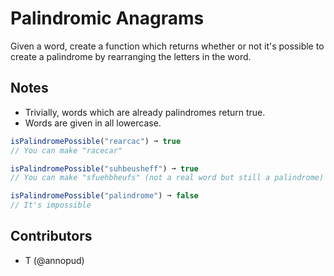 # Palindromic Anagrams

Given a word, create a function which returns whether or not it's possible to create a palindrome by rearranging the letters in the word.

## Notes

- Trivially, words which are already palindromes return true.
- Words are given in all lowercase.

```js
isPalindromePossible("rearcac") ➞ true
// You can make "racecar"

isPalindromePossible("suhbeusheff") ➞ true
// You can make "sfuehbheufs" (not a real word but still a palindrome)

isPalindromePossible("palindrome") ➞ false
// It's impossible
```

## Contributors

- T (@annopud)
